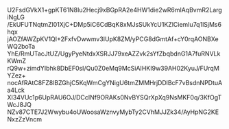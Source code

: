 U2FsdGVkX1+gpKT61N8Iu2Hecj9xBGpRA2e4HW1die2wR6mlAqBvmR2LargiNgLG
/EkUFUTNqtmZl01XjC+DMp5iC6CdBqK8xMJsSUkYcU1KZlCiemIu7q1lSjMs6hqx
jAOZfAWZpKV1QI+2FxfvDwwmv3IUpK8ZM/yPCG8dGmtAf+cY0rqAONBXeWQ2boTa
YhE/RmUTacJtUZ/UgyPyeNtdxXSRJJ79xeAZZvk2sYfZbqbdnG1A7fuRNVLkKWmZ
rQ9w+zimdYIbhk8DbEF0sI/Qu0Z0eMq9McSiAIHKI9w39AH02KyuJ/FUrqMYZez+
nocAfRAtC8FZ8lBZGhjC5KqWmCgYNigU6tmZMMHrjDDlBcF7vBsdnNPDtuAa4Lck
XI34VUc1p6UpRAU6OJ/DCcINf9ORAKs0NvBYSQrXpXq9NsMKF0q/3KfOgTWcJ8JQ
NZv87CTE7J2Wwybu4oUWoosaWznvyMybTy2CVhMJJZk34/AyHpNG2KENxzZzVncm
